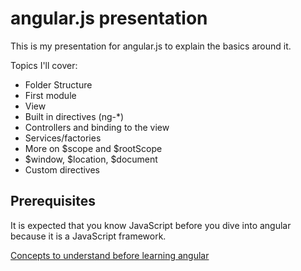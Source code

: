 # angular.js presentation 

This is my presentation for angular.js to explain the basics around it. 

Topics I'll cover:
* Folder Structure
* First module
* View
* Built in directives (ng-*)
* Controllers and binding to the view
* Services/factories
* More on $scope and $rootScope
* $window, $location, $document
* Custom directives

## Prerequisites
It is expected that you know JavaScript before you dive into angular because it is a JavaScript framework.

[Concepts to understand before learning angular](https://github.com/RyanDawkins/angularjs/blob/master/concepts.md)
